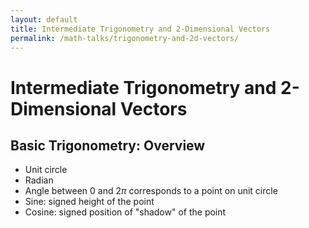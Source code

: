 ```yaml
---
layout: default
title: Intermediate Trigonometry and 2-Dimensional Vectors
permalink: /math-talks/trigonometry-and-2d-vectors/
---
```


# Intermediate Trigonometry and 2-Dimensional Vectors

## Basic Trigonometry: Overview

- Unit circle
- Radian
- Angle between $0$ and $2\pi$ corresponds to a point on unit circle
- Sine: signed height of the point
- Cosine: signed position of "shadow" of the point
